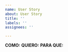```yaml
---
name: User Story
about: User Story
title: ''
labels: ''
assignees: ''

---
```


**COMO:**
**QUIERO:**
**PARA QUE:**
